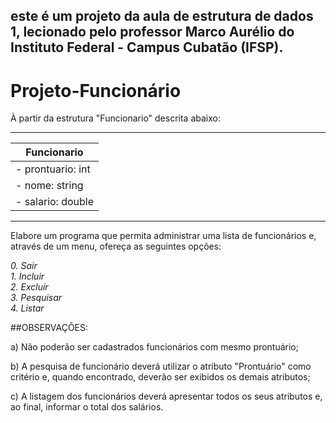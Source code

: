 ## este é um projeto da aula de estrutura de dados 1, lecionado pelo professor Marco Aurélio do Instituto Federal - Campus Cubatão (IFSP).

# Projeto-Funcionário

À partir da estrutura "Funcionario" descrita abaixo:

------------------
| Funcionario       |
|-------------------|
| - prontuario: int |
| - nome: string    |
| - salario: double |
---------------------
Elabore um programa que permita administrar uma lista de funcionários e, através de um menu, ofereça as seguintes opções:

  <i>0. Sair</i><br>
  <i>1. Incluir</i><br>
  <i>2. Excluir</i><br>
  <i>3. Pesquisar</i><br>
  <i>4. Listar</i><br>

##OBSERVAÇÕES:

a) Não poderão ser cadastrados funcionários com mesmo prontuário; <br>

b) A pesquisa de funcionário deverá utilizar o atributo "Prontuário" como critério e, quando encontrado, deverão ser exibidos os demais atributos;<br>

c) A listagem dos funcionários deverá apresentar todos os seus atributos e, ao final, informar o total dos salários.<br>



